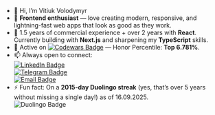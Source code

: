 - 👋 Hi, I’m Vitiuk Volodymyr
- 👀 **Frontend enthusiast** — love creating modern, responsive, and lightning-fast web apps that look as good as they work.  
- 🌱 1.5 years of commercial experience + over 2 years with **React**. Currently building with **Next.js** and sharpening my **TypeScript** skills.  
- 🥋 Active on [![Codewars Badge](https://img.shields.io/badge/Codewars-4%20kyu-red?logo=codewars&logoColor=white)](https://www.codewars.com/users/VitiukVolodymyr) — Honor Percentile: **Top 6.781%**.  
- 📫 Always open to connect:  
  [![LinkedIn Badge](https://img.shields.io/badge/LinkedIn-VitiukVolodymyr-blue?logo=linkedin&logoColor=white)](https://www.linkedin.com/in/vitiuk-volodymyr/)  
  [![Telegram Badge](https://img.shields.io/badge/Telegram-VitiukVV-blue?logo=telegram&logoColor=white)](https://t.me/VitiukVV)  
  [![Email Badge](https://img.shields.io/badge/Email-v.v.endeavour%40gmail.com-red?logo=gmail&logoColor=white)](mailto:v.v.endeavour@gmail.com)  
- ⚡ Fun fact: On a **2015-day Duolingo streak** (yes, that’s over 5 years without missing a single day!) as of 16.09.2025.  
  ![Duolingo Badge](https://img.shields.io/badge/Duolingo-2015%20days-brightgreen?logo=duolingo&logoColor=white)  



<!---
VitiukVV/VitiukVV is a ✨ special ✨ repository because its `README.md` (this file) appears on your GitHub profile.
You can click the Preview link to take a look at your changes.
--->
